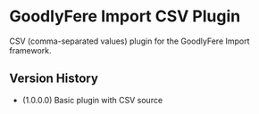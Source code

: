 # GoodlyFere Import CSV Plugin

CSV (comma-separated values) plugin for the GoodlyFere Import framework.

## Version History
- (1.0.0.0) Basic plugin with CSV source